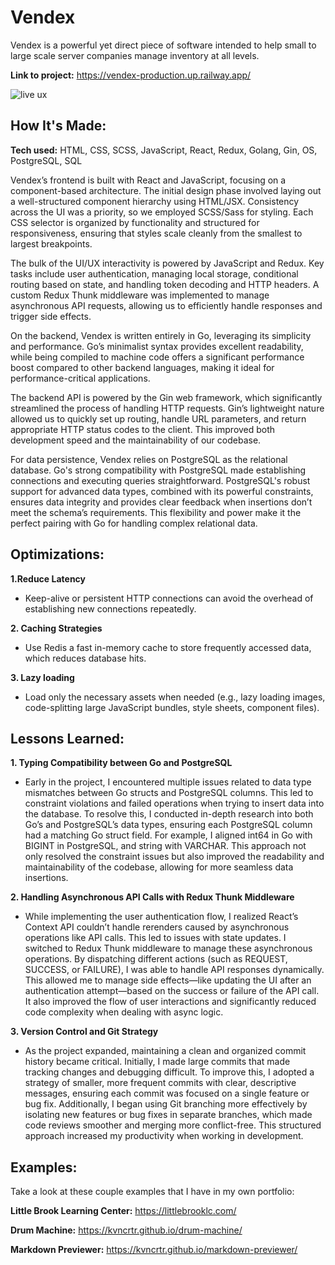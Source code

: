 # Vendex

Vendex is a powerful yet direct piece of software intended to help small to large scale server companies manage inventory at all levels.

**Link to project:** https://vendex-production.up.railway.app/

![live ux](https://imgur.com/8LAfna4)

## How It's Made:

**Tech used:** HTML, CSS, SCSS, JavaScript, React, Redux, Golang, Gin, OS, PostgreSQL, SQL

Vendex’s frontend is built with React and JavaScript, focusing on a component-based architecture. The initial design phase involved laying out a well-structured component hierarchy using HTML/JSX. Consistency across the UI was a priority, so we employed SCSS/Sass for styling. Each CSS selector is organized by functionality and structured for responsiveness, ensuring that styles scale cleanly from the smallest to largest breakpoints.

The bulk of the UI/UX interactivity is powered by JavaScript and Redux. Key tasks include user authentication, managing local storage, conditional routing based on state, and handling token decoding and HTTP headers. A custom Redux Thunk middleware was implemented to manage asynchronous API requests, allowing us to efficiently handle responses and trigger side effects.

On the backend, Vendex is written entirely in Go, leveraging its simplicity and performance. Go’s minimalist syntax provides excellent readability, while being compiled to machine code offers a significant performance boost compared to other backend languages, making it ideal for performance-critical applications.

The backend API is powered by the Gin web framework, which significantly streamlined the process of handling HTTP requests. Gin’s lightweight nature allowed us to quickly set up routing, handle URL parameters, and return appropriate HTTP status codes to the client. This improved both development speed and the maintainability of our codebase.

For data persistence, Vendex relies on PostgreSQL as the relational database. Go's strong compatibility with PostgreSQL made establishing connections and executing queries straightforward. PostgreSQL's robust support for advanced data types, combined with its powerful constraints, ensures data integrity and provides clear feedback when insertions don’t meet the schema’s requirements. This flexibility and power make it the perfect pairing with Go for handling complex relational data.

## Optimizations:

**1.Reduce Latency**

- Keep-alive or persistent HTTP connections can avoid the overhead of establishing new connections repeatedly.

**2. Caching Strategies**

- Use Redis a fast in-memory cache to store frequently accessed data, which reduces database hits.

**3. Lazy loading**

- Load only the necessary assets when needed (e.g., lazy loading images, code-splitting large JavaScript bundles, style sheets, component files).

## Lessons Learned:

**1. Typing Compatibility between Go and PostgreSQL**

- Early in the project, I encountered multiple issues related to data type mismatches between Go structs and PostgreSQL columns. This led to constraint violations and failed operations when trying to insert data into the database. To resolve this, I conducted in-depth research into both Go’s and PostgreSQL’s data types, ensuring each PostgreSQL column had a matching Go struct field. For example, I aligned int64 in Go with BIGINT in PostgreSQL, and string with VARCHAR. This approach not only resolved the constraint issues but also improved the readability and maintainability of the codebase, allowing for more seamless data insertions.

**2. Handling Asynchronous API Calls with Redux Thunk Middleware**

- While implementing the user authentication flow, I realized React’s Context API couldn’t handle rerenders caused by asynchronous operations like API calls. This led to issues with state updates. I switched to Redux Thunk middleware to manage these asynchronous operations. By dispatching different actions (such as REQUEST, SUCCESS, or FAILURE), I was able to handle API responses dynamically. This allowed me to manage side effects—like updating the UI after an authentication attempt—based on the success or failure of the API call. It also improved the flow of user interactions and significantly reduced code complexity when dealing with async logic.

**3. Version Control and Git Strategy**

- As the project expanded, maintaining a clean and organized commit history became critical. Initially, I made large commits that made tracking changes and debugging difficult. To improve this, I adopted a strategy of smaller, more frequent commits with clear, descriptive messages, ensuring each commit was focused on a single feature or bug fix. Additionally, I began using Git branching more effectively by isolating new features or bug fixes in separate branches, which made code reviews smoother and merging more conflict-free. This structured approach increased my productivity when working in development.

## Examples:

Take a look at these couple examples that I have in my own portfolio:

**Little Brook Learning Center:** https://littlebrooklc.com/

**Drum Machine:** https://kvncrtr.github.io/drum-machine/

**Markdown Previewer:** https://kvncrtr.github.io/markdown-previewer/
